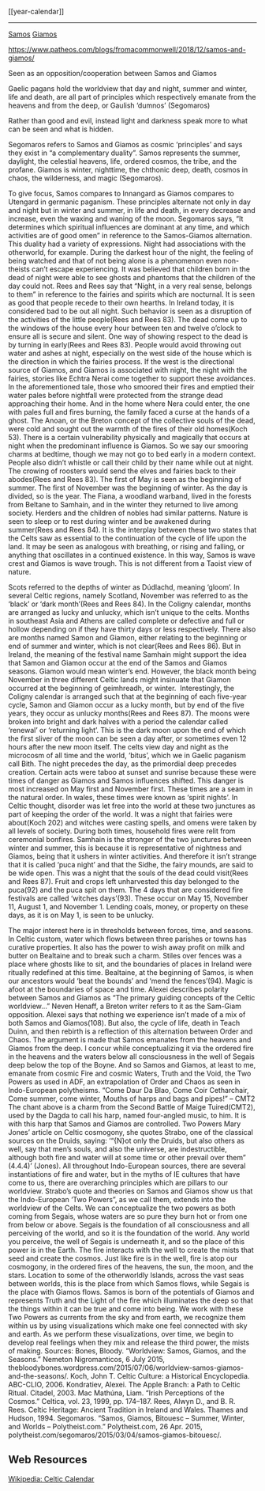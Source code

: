 [[year-calendar]]

---


  [Samos](samos.md)
  [Giamos](giamos.md)


https://www.patheos.com/blogs/fromacommonwell/2018/12/samos-and-giamos/

Seen as an opposition/cooperation between Samos and Giamos

Gaelic pagans hold the worldview that day and night, summer and winter, life and death, are all part of principles which respectively emanate from the heavens and from the deep, or Gaulish ‘dumnos’ (Segomaros)

Rather than good and evil, instead light and darkness speak more to what can be seen and what is hidden. 

Segomaros refers to Samos and Giamos as cosmic ‘principles’ and says they exist in “a complementary duality”. Samos represents the summer, daylight, the celestial heavens, life, ordered cosmos, the tribe, and the profane. Giamos is winter, nighttime, the chthonic deep, death, cosmos in chaos, the wilderness, and magic (Segomaros).

To give focus, Samos compares to Innangard as Giamos compares to Utengard in germanic paganism. These principles alternate not only in day and night but in winter and summer, in life and death, in every decrease and increase, even the waxing and waning of the moon.
Segomaros says, “It determines which spiritual influences are dominant at any time, and which activities are of good omen” in reference to the Samos-Giamos alternation.
This duality had a variety of expressions. Night had associations with the otherworld, for example. During the darkest hour of the night, the feeling of being watched and that of not being alone is a phenomenon even non-theists can’t escape experiencing. It was believed that children born in the dead of night were able to see ghosts and phantoms that the children of the day could not. Rees and Rees say that “Night, in a very real sense, belongs to them” in reference to the fairies and spirits which are nocturnal. It is seen as good that people recede to their own hearths. In Ireland today, it is considered bad to be out all night. Such behavior is seen as a disruption of the activities of the little people(Rees and Rees 83).
The dead come up to the windows of the house every hour between ten and twelve o’clock to ensure all is secure and silent. One way of showing respect to the dead is by turning in early(Rees and Rees 83).
People would avoid throwing out water and ashes at night, especially on the west side of the house which is the direction in which the fairies process. If the west is the directional source of Giamos, and Giamos is associated with night, the night with the fairies, stories like Echtra Nerai come together to support these avoidances. In the aforementioned tale, those who smoored their fires and emptied their water pales before nightfall were protected from the strange dead approaching their home. And in the home where Nera could enter, the one with pales full and fires burning, the family faced a curse at the hands of a ghost. The Anoan, or the Breton concept of the collective souls of the dead, were cold and sought out the warmth of the fires of their old homes(Koch 53). There is a certain vulnerability physically and magically that occurs at night when the predominant influence is Giamos. So we say our smooring charms at bedtime, though we may not go to bed early in a modern context. People also didn’t whistle or call their child by their name while out at night. The crowing of roosters would send the elves and fairies back to their abodes(Rees and Rees 83).
The first of May is seen as the beginning of summer. The first of November was the beginning of winter. As the day is divided, so is the year. The Fiana, a woodland warband, lived in the forests from Beltane to Samhain, and in the winter they returned to live among society. Herders and the children of nobles had similar patterns. Nature is seen to sleep or to rest during winter and be awakened during summer(Rees and Rees 84). It is the interplay between these two states that the Celts saw as essential to the continuation of the cycle of life upon the land. It may be seen as analogous with breathing, or rising and falling, or anything that oscillates in a continued existence. In this way, Samos is wave crest and Giamos is wave trough. This is not different from a Taoist view of nature.

Scots referred to the depths of winter as Dúdlachd, meaning ‘gloom’. In several Celtic regions, namely Scotland, November was referred to as the ‘black’ or ‘dark month’(Rees and Rees 84).
In the Coligny calendar, months are arranged as lucky and unlucky, which isn’t unique to the celts. Months in southeast Asia and Athens are called complete or defective and full or hollow depending on if they have thirty days or less respectively. There also are months named Samon and Giamon, either relating to the beginning or end of summer and winter, which is not clear(Rees and Rees 86). But in Ireland, the meaning of the festival name Samhain might support the idea that Samon and Giamon occur at the end of the Samos and Giamos seasons. Giamon would mean winter’s end. However, the black month being November in three different Celtic lands might insinuate that Giamon occurred at the beginning of geimhreadh, or winter.  Interestingly, the Coligny calendar is arranged such that at the beginning of each five-year cycle, Samon and Giamon occur as a lucky month, but by end of the five years, they occur as unlucky months(Rees and Rees 87).
The moons were broken into bright and dark halves with a period the calendar called ‘renewal’ or ‘returning light’. This is the dark moon upon the end of which the first sliver of the moon can be seen a day after, or sometimes even 12 hours after the new moon itself.
The celts view day and night as the microcosm of all time and the world, ‘bitus’, which we in Gaelic paganism call Bith. The night precedes the day, as the primordial deep precedes creation.
Certain acts were taboo at sunset and sunrise because these were times of danger as Giamos and Samos influences shifted. This danger is most increased on May first and November first. These times are a seam in the natural order. In wales, these times were known as ‘spirit nights’. In Celtic thought, disorder was let free into the world at these two junctures as part of keeping the order of the world. It was a night that fairies were about(Koch 202) and witches were casting spells, and omens were taken by all levels of society. During both times, household fires were relit from ceremonial bonfires. Samhain is the stronger of the two junctures between winter and summer, this is because it is representative of nightness and Giamos, being that it ushers in winter activities. And therefore it isn’t strange that it is called ‘puca night’ and that the Sidhe, the fairy mounds, are said to be wide open. This was a night that the souls of the dead could visit(Rees and Rees 87). Fruit and crops left unharvested this day belonged to the puca(92) and the puca spit on them.
The 4 days that are considered fire festivals are called ‘witches days’(93). These occur on May 15, November 11, August 1, and November 1. Lending coals, money, or property on these days, as it is on May 1, is seen to be unlucky.

The major interest here is in thresholds between forces, time, and seasons. In Celtic custom, water which flows between three parishes or towns has curative properties. It also has the power to wish away profit on milk and butter on Bealtaine and to break such a charm. Stiles over fences was a place where ghosts like to sit, and the boundaries of places in Ireland were ritually redefined at this time. Bealtaine, at the beginning of Samos, is when our ancestors would ‘beat the bounds’ and ‘mend the fences’(94). Magic is afoot at the boundaries of space and time.
Alexei describes polarity between Samos and Giamos as “The primary guiding concepts of the Celtic worldview…” Neven Henaff, a Breton writer refers to it as the Sam-Giam opposition. Alexei says that nothing we experience isn’t made of a mix of both Samos and Giamos(108). But also, the cycle of life, death in Teach Duinn, and then rebirth is a reflection of this alternation between Order and Chaos. The argument is made that Samos emanates from the heavens and Giamos from the deep. I concur while conceptualizing it via the ordered fire in the heavens and the waters below all consciousness in the well of Segais deep below the top of the Boyne.
And so Samos and Giamos, at least to me, emanate from cosmic Fire and cosmic Waters, Truth and the Void, the Two Powers as used in ADF, an extrapolation of Order and Chaos as seen in Indo-European polytheisms.
“Come Daur Da Blao,
Come Coir Cetharchair,
Come summer, come winter,
Mouths of harps and bags and pipes!” – CMT2
The chant above is a charm from the Second Battle of Maige Tuired(CMT2), used by the Dagda to call his harp, named four-angled music, to him. It is with this harp that Samos and Giamos are controlled.
Two Powers
Mary Jones’ article on Celtic cosmogony, she quotes Strabo, one of the classical sources on the Druids, saying: ‘“{N}ot only the Druids, but also others as well, say that men’s souls, and also the universe, are indestructible, although both fire and water will at some time or other prevail over them” (4.4.4)’ (Jones).
All throughout Indo-European sources, there are several instantiations of fire and water, but in the myths of IE cultures that have come to us, there are overarching principles which are pillars to our worldview. Strabo’s quote and theories on Samos and Giamos show us that the Indo-European ‘Two Powers”, as we call them, extends into the worldview of the Celts.
We can conceptualize the two powers as both coming from Segais, whose waters are so pure they burn hot or from one from below or above. Segais is the foundation of all consciousness and all perceiving of the world, and so it is the foundation of the world. Any world you perceive, the well of Segais is underneath it, and so the place of this power is in the Earth. The fire interacts with the well to create the mists that seed and create the cosmos. Just like fire is in the well, fire is atop our cosmogony, in the ordered fires of the heavens, the sun, the moon, and the stars. Location to some of the otherworldly Islands, across the vast seas between worlds, this is the place from which Samos flows, while Segais is the place with Giamos flows. Samos is born of the potentials of Giamos and represents Truth and the Light of the fire which illuminates the deep so that the things within it can be true and come into being.
We work with these Two Powers as currents from the sky and from earth, we recognize them within us by using visualizations which make one feel connected with sky and earth. As we perform these visualizations, over time, we begin to develop real feelings when they mix and release the third power, the mists of making.
Sources:
Bones, Bloody. “Worldview: Samos, Giamos, and the Seasons.” Nemeton Nigromanticos, 6 July 2015, thebloodybones.wordpress.com/2015/07/06/worldview-samos-giamos-and-the-seasons/.
Koch, John T. Celtic Culture: a Historical Encyclopedia. ABC-CLIO, 2006.
Kondratiev, Alexei. The Apple Branch: a Path to Celtic Ritual. Citadel, 2003.
Mac Mathúna, Liam. “Irish Perceptions of the Cosmos.” Celtica, vol. 23, 1999, pp. 174–187.
Rees, Alwyn D., and B. R. Rees. Celtic Heritage: Ancient Tradition in Ireland and Wales. Thames and Hudson, 1994.
Segomaros. “Samos, Giamos, Bitouesc – Summer, Winter, and Worlds – Polytheist.com.” Polytheist.com, 26 Apr. 2015, polytheist.com/segomaros/2015/03/04/samos-giamos-bitouesc/.

## Web Resources
[Wikipedia: Celtic Calendar](https://en.wikipedia.org/wiki/Celtic-calendar)
